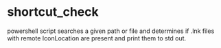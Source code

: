 # shortcut_check
powershell script searches a given path or file and determines if .lnk files with remote IconLocation are present and print them to std out.
